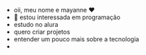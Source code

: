 - oii, meu nome e mayanne ♥️
- 👀 estou interessada em programação 
- estudo no alura
- quero criar projetos
- entender um pouco mais sobre a tecnologia
- 
